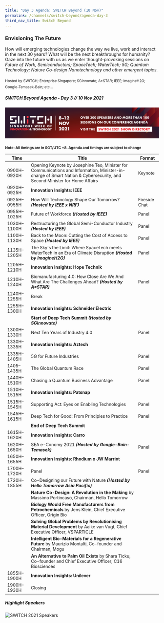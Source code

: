 ```yaml
---
title: "Day 3 Agenda: SWITCH Beyond (10 Nov)"
permalink: /channels/switch-beyond/agenda-day-3
third_nav_title: Switch Beyond
---
```

### Envisioning The Future

How will emerging technologies change the way we live, work and interact in the next 30 years? What will be the next breakthroughs for humanity? Gaze into the future with us as we enter thought-provoking sessions on *Future of Work, Semiconductors; SpaceTech; WaterTech; 5G; Quantum Technology; Nature Co-design Nanotechnology and other emergent topics.*

<sub>Hosted by SWITCH; Enterprise Singapore; SGInnovate; A*STAR; IEEE;  ImagineH2O; Google-Temasek-Bain; etc...</sub>

##### SWITCH Beyond Agenda - Day 3 // 10 Nov 2021

[![SWITCH 2021 Show Directory](/images/Platform_Banner_SWITCH_2021_Show_Directory_var_2.png)](https://directory.switchsg.org)

<sub>**Note: All timings are in SGT/UTC +8. Agenda and timings are subject to change**</sub>

| Time | Title | Format |
| -------- | -------- | -------- |
| 0900H–0920H     | Opening Keynote by Josephine Teo, Minister for Communications and Information, Minister-in-charge of Smart Nation & Cybersecurity, and Second Minister for Home Affairs    | Keynote     |
|0920H–0925H     | **Innovation Insights: IEEE**     |      |
| 0925H–0955H     | How Will Technology Shape Our Tomorrow? **_(Hosted by IEEE x NRF)_**    | Fireside Chat     |
| 0955H–1025H     | Future of Workforce **_(Hosted by IEEE)_**     | Panel     |
| 1030H–1100H     | Restructuring the Global Semi-Conductor Industry **_(Hosted by IEEE)_**     | Panel    |
| 1100H–1130H     | Back to the Moon: Cutting the Cost of Access to Space **_(Hosted by IEEE)_**     | Panel   |
| 1135H–1205H     | The Sky's the Limit: Where SpaceTech meets WaterTech in an Era of Climate Disruption **_(Hosted by ImagineH2O)_**       | Panel     |
|1205H–1210H     | **Innovation Insights: Hope Technik**     |      |
| 1210H–1240H     | Biomanufacturing 4.0: How Close Are We And What Are The Challenges Ahead? **_(Hosted by A*STAR)_**     | Panel     |
| 1240H–1255H     | Break     |     |
|1255H–1300H     | **Innovation Insights: Schneider Electric**     |      |
|      | **Start of Deep Tech Summit** **_(Hosted by SGInnovate)_**     |      |
| 1300H–1330H     | Next Ten Years of Industry 4.0     | Panel     |
|1330H–1335H     | **Innovation Insights: Aztech**     |      |
| 1335H–1405H     | 5G for Future Industries     | Panel     |
| 1405–1435H     | The Global Quantum Race   | Panel     |
| 1440H–1510H     | Chasing a Quantum Business Advantage    | Panel     |
|1510H–1515H     | **Innovation Insights: Patsnap**     |      |
| 1515H–1545H     | Supporting Act: Eyes on Enabling Technologies    | Panel    |
| 1545H–1615H     | Deep Tech for Good: From Principles to Practice     | Panel     |
|      | **End of Deep Tech Summit**     |      |
|1615H–1620H     | **Innovation Insights: Carro**     |      |
| 1620H–1650H     | SEA e-Conomy 2021 **_(Hosted by Google-Bain-Temasek)_**     | Panel    |
|1650H–1655H     | **Innovation Insights: Rhodium x JW Marriot**     |      |
| 1700H–1720H     | Panel    | Panel     |
| 1720H–1855H     | Co-Designing our Future with Nature  **_(Hosted by Hello Tomorrow Asia Pacific)_**    |      |
|      | **Nature Co-Design: A Revolution in the Making** by Massimo Portincaso, Chairman, Hello Tomorrow     |      |
|      | **Biology Would Free Manufacturers from Petrochemicals** by Jens Klein, Chief Executive Officer, Origin Bio     |      |
|      | **Solving Global Problems by Revolutionising Material Development** by Aaike van Vugt, Chief Executive Officer, VSPARTICLE     |      |
|      | **Intelligent Bio-Materials for a Regenerative Future** by Maurizio Montalti, Co-founder and Chairman, Mogu     |      |
|      | **An Alternative to Palm Oil Exists** by Shara Ticku, Co-founder and Chief Executive Officer, C16 Biosciences     |      |
|1855H–1900H     | **Innovation Insights: Unilever**     |      |
| 1900H–1930H     | Closing     |    |

##### Highlight Speakers

![SWITCH 2021 Speakers](/images/SWITCH_2021_Speakers_Beyond_Day3_Highlights_v3.png)
